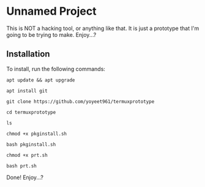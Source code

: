 # Unnamed Project
This is NOT a hacking tool, or anything like that. It is just a prototype that I'm going to be trying to make. Enjoy...?

## Installation
To install, run the following commands:

`apt update && apt upgrade`

`apt install git`

`git clone https://github.com/yoyeet961/termuxprototype`

`cd termuxprototype`

`ls`

`chmod +x pkginstall.sh`

`bash pkginstall.sh`

`chmod +x prt.sh`

`bash prt.sh`

Done! Enjoy...?
